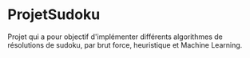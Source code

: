 # ProjetSudoku
Projet qui a pour objectif d'implémenter différents algorithmes de résolutions de sudoku, par brut force, heuristique et Machine Learning.
